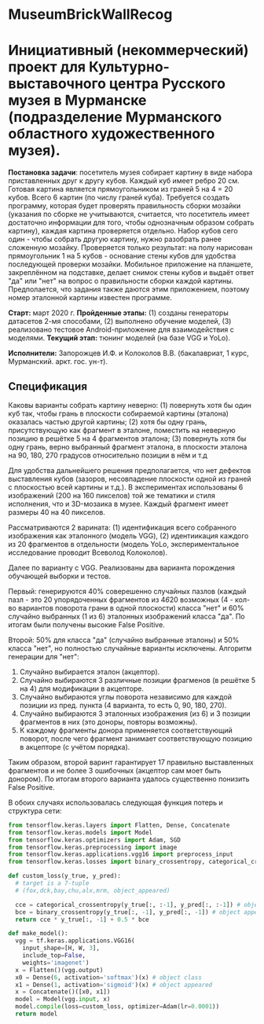 # MuseumBrickWallRecog

# Инициативный (некоммерческий) проект для Культурно-выставочного центра Русского музея в Мурманске (подразделение Мурманского областного художественного музея).

<b>Постановка задачи</b>: посетитель музея собирает картину в виде набора приставленных друг к другу кубов. Каждый куб имеет ребро 20 см. Готовая картина является прямоугольником из граней 5 на 4 = 20 кубов. Всего 6 картин (по числу граней куба). Требуется создать программу, которая будет проверять правильность сборки мозайки (указания по сборке не учитываются, считается, что посетитель имеет достаточно информации для того, чтобы однозначным образом собрать картину), каждая картина проверяется отдельно. Набор кубов сего один - чтобы собрать другую картину, нужно разобрать ранее сложенную мозайку. Проверяется только результат: на полу нарисован прямоугольник 1 на 5 кубов - основание стены кубов для удобства последующей проверки мозайки. Мобильное приложение на планшете, закреплённом на подставке, делает снимок стены кубов и выдаёт ответ "да" или "нет" на вопрос о правильности сборки каждой картины. Предполается, что задания также даются этим приложением, поэтому номер эталонной картины известен программе.

<b>Старт:</b> март 2020 г.
<b>Пройденные этапы:</b> (1) созданы генераторы датасетов 2-мя способами, (2) выполнено обучение моделей, (3) реализовано тестовое Android-приложение для взаимодействия с моделями.
<b>Текущий этап:</b> тюнинг моделей (на базе VGG и YoLo).

<b>Исполнители:</b> Запорожцев И.Ф. и Колоколов В.В. (бакалавриат, 1 курс, Мурманский. аркт. гос. ун-т).

## Спецификация
Каковы варианты собрать картину неверно: (1) повернуть хотя бы один куб так, чтобы грань в плоскости собираемой картины (эталона) оказалась частью другой картины; (2) хотя бы одну грань, присутствующую как фрагмент в эталоне, поместить на неверную позицию в решётке 5 на 4 фрагментов эталона; (3) повернуть хотя бы одну грань, верно выбранный фрагмент эталона, в плоскости эталона на 90, 180, 270 градусов относительно позиции в нём и т.д

Для удобства дальнейшего решения предполагается, что нет дефектов выставления кубов (зазоров, несовпадение плоскости одной из граней с плоскостью всей картины и т.д.). В экспериментах использованы 6 изображений (200 на 160 пикселов) той же тематики и стиля исполнения, что и 3D-мозаика в музее. Каждый фрагмент имеет размеры 40 на 40 пикселов. 

Рассматриваются 2 варината: (1) идентификация всего собранного изображения как эталонного (модель VGG), (2) идентиикация каждого из 20 фрагментов в отдельности (модель YoLo, экспериментальное исследование проводит Всеволод Колоколов).

Далее по варианту с VGG. Реализованы два варианта порождения обучающей выборки и тестов. 

Первый: генерируются 40% соверешенно случайных пазлов (каждый пазл - это 20 упорядоченных фрагментов из 4*6*20 возможных (4 - кол-во вариантов поворота грани в одной плоскости) класса "нет" и 60% случайно выбранных (1 из 6) эталонных изображений класса "да". По итогам были получены высокие False Positive.

Второй: 50% для класса "да" (случайно выбранные эталоны) и 50% класса "нет", но полностью случайные варианты исключены. Алгоритм генерации для "нет":

1. Случайно выбирается эталон (акцептор).
2. Случайно выбираются 3 различные позиции фрагменов (в решётке 5 на 4) для модификации в акцепторе.
3. Случайно выбираются углы поворота независимо для каждой позиции из пред. пункта (4 варианта, то есть 0, 90, 180, 270).
4. Случайно выбираются 3 эталонных изображения (из 6) и 3 позиции фрагментов в них (это доноры, повторы возможны).
5. К каждому фрагменты донора применяется соответствующий поворот, после чего фрагмент занимает соответствующую позицию в акцепторе (с учётом порядка). 

Таким образом, второй варинт гарантирует 17 правильно выставленных фрагментов и не более 3 ошибочных (акцептор сам моет быть донором). По итогам второго варианта удалось существенно понизить False Positive.

В обоих случаях использовалась следующая функция потерь и структура сети:

```python
from tensorflow.keras.layers import Flatten, Dense, Concatenate
from tensorflow.keras.models import Model
from tensorflow.keras.optimizers import Adam, SGD
from tensorflow.keras.preprocessing import image
from tensorflow.keras.applications.vgg16 import preprocess_input
from tensorflow.keras.losses import binary_crossentropy, categorical_crossentropy

def custom_loss(y_true, y_pred):
  # target is a 7-tuple
  # (fox,dck,bay,chu,alx,mrm, object_appeared)

  cce = categorical_crossentropy(y_true[:, :-1], y_pred[:, :-1]) # object class
  bce = binary_crossentropy(y_true[:, -1], y_pred[:, -1]) # object appeared
  return cce * y_true[:, -1] + 0.5 * bce

def make_model():
  vgg = tf.keras.applications.VGG16(
    input_shape=[H, W, 3],
    include_top=False,
    weights='imagenet')
  x = Flatten()(vgg.output)
  x0 = Dense(6, activation='softmax')(x) # object class
  x1 = Dense(1, activation='sigmoid')(x) # object appeared
  x = Concatenate()([x0, x1])
  model = Model(vgg.input, x)
  model.compile(loss=custom_loss, optimizer=Adam(lr=0.0001))
  return model
```




